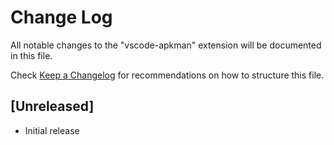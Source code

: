 # Change Log

All notable changes to the "vscode-apkman" extension will be documented in this file.

Check [Keep a Changelog](http://keepachangelog.com/) for recommendations on how to structure this file.

## [Unreleased]

- Initial release